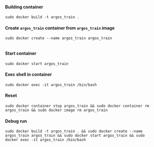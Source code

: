 #### Building container
```
sudo docker build -t argos_train .

```

#### Create `argos_train` container from `argos_train` image
```
sudo docker create --name argos_train argos_train


```

#### Start container
```
sudo docker start argos_train

```

#### Exec shell in container
```
sudo docker exec -it argos_train /bin/bash

```

#### Reset
```
sudo docker container stop argos_train && sudo docker container rm argos_train && sudo docker image rm argos_train

```

#### Debug run
```
sudo docker build -t argos_train . && sudo docker create --name argos_train argos_train && sudo docker start argos_train && sudo docker exec -it argos_train /bin/bash

```

